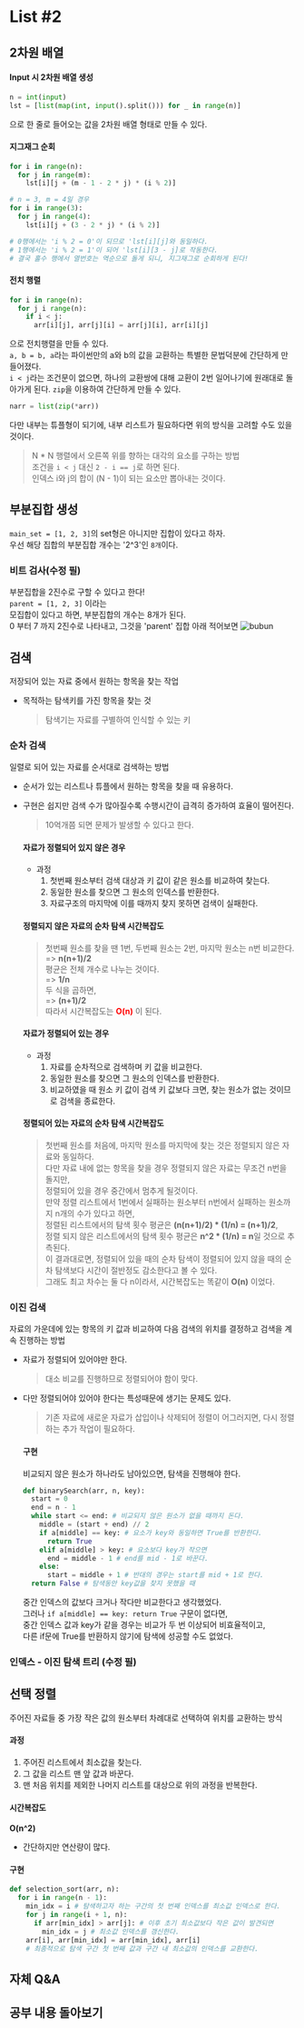 # List #2
## 2차원 배열
  #### Input 시 2차원 배열 생성
  ```python
  n = int(input)
  lst = [list(map(int, input().split())) for _ in range(n)]
  ```
  으로 한 줄로 들어오는 값을 2차원 배열 형태로 만들 수 있다.

  #### 지그재그 순회
  ```python
  for i in range(n):
    for j in range(m):
      lst[i][j + (m - 1 - 2 * j) * (i % 2)]

  # n = 3, m = 4일 경우
  for i in range(3):
    for j in range(4):
      lst[i][j + (3 - 2 * j) * (i % 2)]
  
  # 0행에서는 'i % 2 = 0'이 되므로 'lst[i][j]와 동일하다.
  # 1행에서는 'i % 2 = 1'이 되어 'lst[i][3 - j]로 작동한다.
  # 결국 홀수 행에서 열번호는 역순으로 돌게 되니, 지그재그로 순회하게 된다!
  ```

  #### 전치 행렬
  ```python
  for i in range(n):
    for j i range(n):
      if i < j:
        arr[i][j], arr[j][i] = arr[j][i], arr[i][j]
  ```
  으로 전치행렬을 만들 수 있다.<br>
  `a, b = b, a`라는 파이썬만의 a와 b의 값을 교환하는 특별한 문법덕분에 간단하게 만들어졌다.<br>
  `i < j`라는 조건문이 없으면, 하나의 교환쌍에 대해 교환이 2번 일어나기에 원래대로 돌아가게 된다.
  `zip`을 이용하여 간단하게 만들 수 있다.
  ```python
  narr = list(zip(*arr))
  ```
  다만 내부는 튜플형이 되기에, 내부 리스트가 필요하다면 위의 방식을 고려할 수도 있을 것이다.

  > N * N 행렬에서 오른쪽 위를 향하는 대각의 요소를 구하는 방법<br>
  > 조건을 `i < j` 대신 `2 - i == j`로 하면 된다.<br>
  > 인덱스 i와 j의 합이 (N - 1)이 되는 요소만 뽑아내는 것이다.

## 부분집합 생성
`main_set = [1, 2, 3]`의 set형은 아니지만 집합이 있다고 하자.<br>
우선 해당 집합의 부분집합 개수는 '2^3'인 `8개`이다.

### 비트 검사(수정 필)
부분집합을 2진수로 구할 수 있다고 한다!<br>
`parent = [1, 2, 3]` 이라는<br>
모집합이 있다고 하면, 부분집합의 개수는 8개가 된다.<br>
0 부터 7 까지 2진수로 나타내고, 그것을 'parent' 집합 아래 적어보면
![bubun](./image/bubun.PNG)


## 검색
저장되어 있는 자료 중에서 원하는 항목을 찾는 작업
- 목적하는 탐색키를 가진 항목을 찾는 것
  > 탐색기는 자료를 구별하여 인식할 수 있는 키

### 순차 검색
일렬로 되어 있는 자료를 순서대로 검색하는 방법
- 순서가 있는 리스트나 튜플에서 원하는 항목을 찾을 때 유용하다.
- 구현은 쉽지만 검색 수가 많아질수록 수행시간이 급격히 증가하여 효율이 떨어진다.
  > 10억개쯤 되면 문제가 발생할 수 있다고 한다.

  #### 자료가 정렬되어 있지 않은 경우
  - 과정<br>
    1. 첫번째 원소부터 검색 대상과 키 값이 같은 원소를 비교하여 찾는다.
    2. 동일한 원소를 찾으면 그 원소의 인덱스를 반환한다.
    3. 자료구조의 마지막에 이를 때까지 찾지 못하면 검색이 실패한다.

  #### 정렬되지 않은 자료의 순차 탐색 시간복잡도
  > 첫번째 원소를 찾을 땐 1번, 두번째 원소는 2번, 마지막 원소는 n번 비교한다.<br>
  > => **n(n+1)/2** <br>
  > 평균은 전체 개수로 나누는 것이다.<br>
  > => **1/n** <br>
  > 두 식을 곱하면,<br>
  > => **(n+1)/2** <br>
  > 따라서 시간복잡도는 **<span style = "color: red">O(n)</span>** 이 된다.

  #### 자료가 정렬되어 있는 경우
  - 과정<br>
    1. 자료를 순차적으로 검색하며 키 값을 비교한다.
    2. 동일한 원소를 찾으면 그 원소의 인덱스를 반환한다.
    3. 비교하였을 때 원소 키 값이 검색 키 값보다 크면, 찾는 원소가 없는 것이므로 검색을 종료한다.

  #### 정렬되어 있는 자료의 순차 탐색 시간복잡도
  > 첫번째 원소를 처음에, 마지막 원소를 마지막에 찾는 것은 정렬되지 않은 자료와 동일하다.<br>
  > 다만 자료 내에 없는 항목을 찾을 경우 정렬되지 않은 자료는 무조건 n번을 돌지만,<br>
  > 정렬되어 있을 경우 중간에서 멈추게 될것이다.<br>
  > 만약 정렬 리스트에서 1번에서 실패하는 원소부터 n번에서 실패하는 원소까지 n개의 수가 있다고 하면,<br>
  > 정렬된 리스트에서의 탐색 횟수 평균은 **(n(n+1)/2) * (1/n) = (n+1)/2**, <br>정렬 되지 않은 리스트에서의 탐색 횟수 평균은 **n^2 * (1/n) = n**일 것으로 추측된다.<br>
  > 이 결과대로면, 정렬되어 있을 때의 순차 탐색이 정렬되어 있지 않을 때의 순차 탐색보다 시간이 절반정도 감소한다고 볼 수 있다.<br>
  > 그래도 최고 차수는 둘 다 n이라서, 시간복잡도는 똑같이 **O(n)** 이었다.

### 이진 검색
자료의 가운데에 있는 항목의 키 값과 비교하여 다음 검색의 위치를 결정하고 검색을 계속 진행하는 방법
- 자료가 정렬되어 있어야만 한다.
  > 대소 비교를 진행하므로 정렬되어야 함이 맞다.
- 다만 정렬되어야 있어야 한다는 특성때문에 생기는 문제도 있다.
  > 기존 자료에 새로운 자료가 삽입이나 삭제되어 정렬이 어그러지면, 다시 정렬하는 추가 작업이 필요하다.

  #### 구현
  비교되지 않은 원소가 하나라도 남아있으면, 탐색을 진행해야 한다.
  ```python
  def binarySearch(arr, n, key):
    start = 0
    end = n - 1
    while start <= end: # 비교되지 않은 원소가 없을 때까지 돈다.
      middle = (start + end) // 2
      if a[middle] == key: # 요소가 key와 동일하면 True를 반환한다.
        return True
      elif a[middle] > key: # 요소보다 key가 작으면
        end = middle - 1 # end를 mid - 1로 바꾼다.
      else:
        start = middle + 1 # 반대의 경우는 start를 mid + 1로 한다.
    return False # 탐색동안 key값을 찾지 못했을 때
  ```
  중간 인덱스의 값보다 크거나 작다만 비교한다고 생각했었다.<br>그러나 `if a[middle] == key: return True` 구문이 없다면, <br>중간 인덱스 값과 key가 같을 경우는 비교가 두 번 이상되어 비효율적이고, <br>다른 if문에 True를 반환하지 않기에 탐색에 성공할 수도 없었다.

### 인덱스 - 이진 탐색 트리 (수정 필)


## 선택 정렬
주어진 자료들 중 가장 작은 값의 원소부터 차례대로 선택하여 위치를 교환하는 방식

  #### 과정
  1. 주어진 리스트에서 최소값을 찾는다.
  2. 그 값을 리스트 맨 앞 값과 바꾼다.
  3. 맨 처음 위치를 제외한 나머지 리스트를 대상으로 위의 과정을 반복한다.

  #### 시간복잡도
  **O(n^2)**
  - 간단하지만 연산량이 많다.

  #### 구현
  ```python
  def selection_sort(arr, n):
    for i in range(n - 1):
      min_idx = i # 탐색하고자 하는 구간의 첫 번째 인덱스를 최소값 인덱스로 한다.
      for j in range(i + 1, n):
        if arr[min_idx] > arr[j]: # 이후 초기 최소값보다 작은 값이 발견되면
          min_idx = j # 최소값 인덱스를 갱신한다.
      arr[i], arr[min_idx] = arr[min_idx], arr[i]
      # 최종적으로 탐색 구간 첫 번째 값과 구간 내 최소값의 인덱스를 교환한다.
  ```

## 자체 Q&A


## 공부 내용 돌아보기